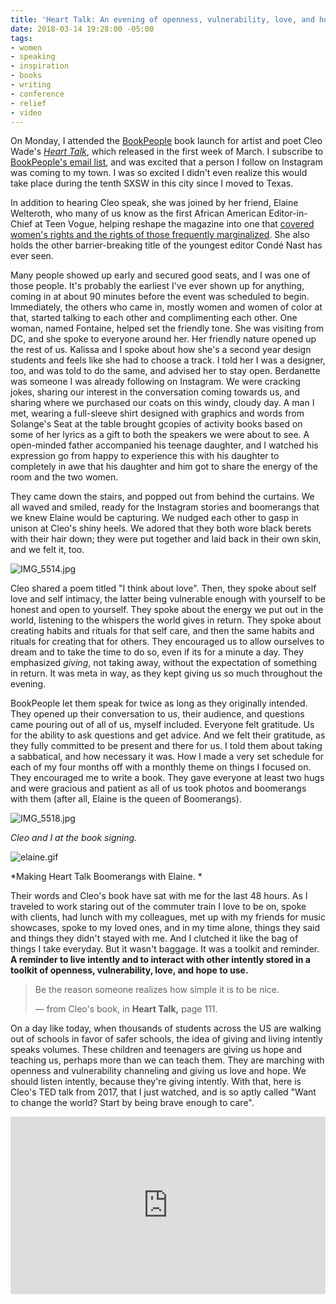 ```yaml
---
title: 'Heart Talk: An evening of openness, vulnerability, love, and hope'
date: 2018-03-14 19:28:00 -05:00
tags:
- women
- speaking
- inspiration
- books
- writing
- conference
- relief
- video
---
```


On Monday, I attended the [BookPeople](https://www.bookpeople.com/event/cleo-wade-heart-talk-poetic-wisdom-better-life) book launch for artist and poet Cleo Wade's *[Heart Talk](https://smile.amazon.com/dp/B074ZGQYGC)*, which released in the first week of March. I subscribe to [BookPeople's email list](https://visitor.r20.constantcontact.com/manage/optin?v=001JQr8xJsldyzmqrE1gtNswNYGXYav0sK4yw_T3OEUVm-T1oCbCvUh2jTyvBhUurFLwUEP3xSuvR0JRlUfg5bB4ktPzsHxLktG2zzQELZsyxM%3D), and was excited that a person I follow on Instagram was coming to my town. I was so excited I didn't even realize this would take place during the tenth SXSW in this city since I moved to Texas.

In addition to hearing Cleo speak, she was joined by her friend, Elaine Welteroth, who many of us know as the first African American Editor-in-Chief at Teen Vogue, helping reshape the magazine into one that [covered women's rights and the rights of those frequently marginalized](https://www.teenvogue.com/contributor/elaine-welteroth). She also holds the other barrier-breaking title of the youngest editor Condé Nast has ever seen.

Many people showed up early and secured good seats, and I was one of those people. It's probably the earliest I've ever shown up for anything, coming in at about 90 minutes before the event was scheduled to begin. Immediately, the others who came in, mostly women and women of color at that, started talking to each other and complimenting each other. One woman, named Fontaine, helped set the friendly tone. She was visiting from DC, and she spoke to everyone around her. Her friendly nature opened up the rest of us. Kalissa and I spoke about how she's a second year design students and feels like she had to choose a track. I told her I was a designer, too, and was told to do the same, and advised her to stay open. Berdanette was someone I was already following on Instagram. We were cracking jokes, sharing our interest in the conversation coming towards us, and sharing where we purchased our coats on this windy, cloudy day. A man I met, wearing a full-sleeve shirt designed with graphics and words from Solange's Seat at the table brought gcopies of activity books based on some of her lyrics as a gift to both the speakers we were about to see. A open-minded father accompanied his teenage daughter, and I watched his expression go from happy to experience this with his daughter to completely in awe that his daughter and him got to share the energy of the room and the two women.

They came down the stairs, and popped out from behind the curtains. We all waved and smiled, ready for the Instagram stories and boomerangs that we knew Elaine would be capturing. We nudged each other to gasp in unison at Cleo's shiny heels. We adored that they both wore black berets with their hair down; they were put together and laid back in their own skin, and we felt it, too.

![IMG_5514.jpg](/uploads/IMG_5514.jpg)

Cleo shared a poem titled "I think about love". Then, they spoke about self love and self intimacy, the latter being vulnerable enough with yourself to be honest and open to yourself. They spoke about the energy we put out in the world, listening to the whispers the world gives in return. They spoke about creating habits and rituals for that self care, and then the same habits and rituals for creating that for others. They encouraged us to allow ourselves to dream and to take the time to do so, even if its for a minute a day. They emphasized *giving*, not taking away, without the expectation of something in return. It was meta in way, as they kept giving us so much throughout the evening.

BookPeople let them speak for twice as long as they originally intended. They opened up their conversation to us, their audience, and questions came pouring out of all of us, myself included. Everyone felt gratitude. Us for the ability to ask questions and get advice. And we felt their gratitude, as they fully committed to be present and there for us. I told them about taking a sabbatical, and how necessary it was. How I made a very set schedule for each of my four months off with a monthly theme on things I focused on. They encouraged me to write a book. They gave everyone at least two hugs and were gracious and patient as all of us took photos and boomerangs with them (after all, Elaine is the queen of Boomerangs).

![IMG_5518.jpg](/uploads/IMG_5518.jpg)

*Cleo and I at the book signing.*

![elaine.gif](/uploads/elaine.gif)

*Making Heart Talk Boomerangs with Elaine. *

Their words and Cleo's book have sat with me for the last 48 hours. As I traveled to work staring out of the commuter train I love to be on, spoke with clients, had lunch with my colleagues, met up with my friends for music showcases, spoke to my loved ones, and in my time alone, things they said and things they didn't stayed with me. And I clutched it like the bag of things I take everyday. But it wasn't baggage. It was a toolkit and reminder. **A reminder to live intently and to interact with other intently stored in a toolkit of openness, vulnerability, love, and hope to use.**

> Be the reason someone realizes how simple it is to be nice.
> 
> — from Cleo's book, in **Heart Talk,** page 111.

On a day like today, when thousands of students across the US are walking out of schools in favor of safer schools, the idea of giving and living intently speaks volumes. These children and teenagers are giving us hope and teaching us, perhaps more than we can teach them. They are marching with openness and vulnerability channeling and giving us love and hope. We should listen intently, because they're giving intently. With that, here is Cleo's TED talk from 2017, that I just watched, and is so aptly called "Want to change the world? Start by being brave enough to care".

<div class="full"><div style="position:relative;height:0;padding-bottom:56.25%"><iframe src="https://embed.ted.com/talks/lang/en/cleo_wade_want_to_change_the_world_start_by_being_brave_enough_to_care" width="854" height="480" style="position:absolute;left:0;top:0;width:100%;height:100%" frameborder="0" scrolling="no" allowfullscreen></iframe></div></div>